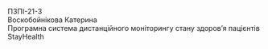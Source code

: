 ПЗПІ-21-3  
Воскобойнікова Катерина  
Програмна система дистанційного моніторингу стану здоров’я пацієнтів StayHealth  
